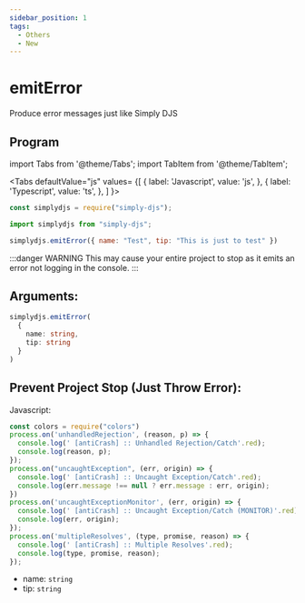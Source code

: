 ```yaml
---
sidebar_position: 1
tags:
  - Others
  - New
---
```


# emitError

Produce error messages just like Simply DJS

## Program

import Tabs from '@theme/Tabs';
import TabItem from '@theme/TabItem';

<Tabs
  defaultValue="js"
  values= {[
    { label: 'Javascript', value: 'js', },
    { label: 'Typescript', value: 'ts', },
  ]
}>
<TabItem value="js">

```js
const simplydjs = require("simply-djs");
```

</TabItem>

<TabItem value="ts">

```ts
import simplydjs from "simply-djs";
```

</TabItem>

</Tabs>

```js
simplydjs.emitError({ name: "Test", tip: "This is just to test" })
```


:::danger WARNING
This may cause your entire project to stop as it emits an error not logging in the console.
:::

## Arguments:
```ts
simplydjs.emitError(
  {
    name: string,
    tip: string
  }
)
```

## Prevent Project Stop (Just Throw Error):
Javascript:
```js
const colors = require("colors")
process.on('unhandledRejection', (reason, p) => {
  console.log(' [antiCrash] :: Unhandled Rejection/Catch'.red);
  console.log(reason, p);
});
process.on("uncaughtException", (err, origin) => {
  console.log(' [antiCrash] :: Uncaught Exception/Catch'.red);
  console.log(err.message !== null ? err.message : err, origin);
}) 
process.on('uncaughtExceptionMonitor', (err, origin) => {
  console.log(' [antiCrash] :: Uncaught Exception/Catch (MONITOR)'.red);
  console.log(err, origin);
});
process.on('multipleResolves', (type, promise, reason) => {
  console.log(' [antiCrash] :: Multiple Resolves'.red);
  console.log(type, promise, reason);
});
```

- name: `string`
- tip: `string`
